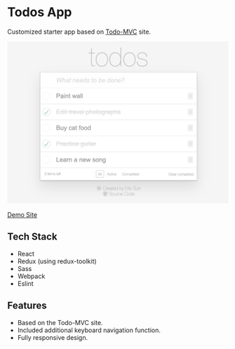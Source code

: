 # Todos App
Customized starter app based on [Todo-MVC](http://todomvc.com/) site.

![Todo App Screenshot](image/todos-pic.jpg)

[Demo Site](https://todos-eric-suh.com)

## Tech Stack
- React
- Redux (using redux-toolkit)
- Sass
- Webpack
- Eslint

## Features
- Based on the Todo-MVC site. 
- Included additional keyboard navigation function.
- Fully responsive design.

